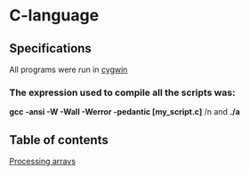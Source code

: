 # C-language

## Specifications
All programs were run in [cygwin](https://www.cygwin.com/)

### The expression used to compile all the scripts was:

**gcc -ansi -W -Wall -Werror -pedantic [my_script.c]** /n
and
**./a**

## Table of contents

[Processing arrays](https://github.com/jv80/C-language/blob/master/C/processingArrays.c)
